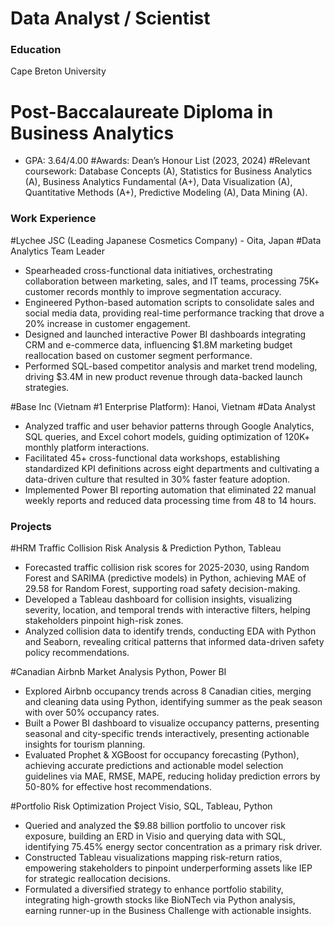 # Data Analyst / Scientist

### Education
Cape Breton University
# Post-Baccalaureate Diploma in Business Analytics
- GPA: 3.64/4.00
#Awards: Dean’s Honour List (2023, 2024)
#Relevant coursework: Database Concepts (A), Statistics for Business Analytics (A), Business Analytics Fundamental (A+), Data Visualization (A), Quantitative Methods (A+), Predictive Modeling (A), Data Mining (A).   


### Work Experience
#Lychee JSC (Leading Japanese Cosmetics Company) - Oita, Japan
#Data Analytics Team Leader
- Spearheaded cross-functional data initiatives, orchestrating collaboration between marketing, sales, and IT teams, processing 75K+ customer records monthly to improve segmentation accuracy.
- Engineered Python-based automation scripts to consolidate sales and social media data, providing real-time performance tracking that drove a 20% increase in customer engagement.
- Designed and launched interactive Power BI dashboards integrating CRM and e-commerce data, influencing $1.8M marketing budget reallocation based on customer segment performance.
- Performed SQL-based competitor analysis and market trend modeling, driving $3.4M in new product revenue through data-backed launch strategies.

#Base Inc (Vietnam #1 Enterprise Platform):	Hanoi, Vietnam
#Data Analyst
-	Analyzed traffic and user behavior patterns through Google Analytics, SQL queries, and Excel cohort models, guiding optimization of 120K+ monthly platform interactions.
-	Facilitated 45+ cross-functional data workshops, establishing standardized KPI definitions across eight departments and cultivating a data-driven culture that resulted in 30% faster feature adoption.
-	Implemented Power BI reporting automation that eliminated 22 manual weekly reports and reduced data processing time from 48 to 14 hours.


### Projects
#HRM Traffic Collision Risk Analysis & Prediction	Python, Tableau
-	Forecasted traffic collision risk scores for 2025-2030, using Random Forest and SARIMA (predictive models) in Python, achieving MAE of 29.58 for Random Forest, supporting road safety decision-making.
-	Developed a Tableau dashboard for collision insights, visualizing severity, location, and temporal trends with interactive filters, helping stakeholders pinpoint high-risk zones.
-	Analyzed collision data to identify trends, conducting EDA with Python and Seaborn, revealing critical patterns that informed data-driven safety policy recommendations.

#Canadian Airbnb Market Analysis	Python, Power BI
-	Explored Airbnb occupancy trends across 8 Canadian cities, merging and cleaning data using Python, identifying summer as the peak season with over 50% occupancy rates.
-	Built a Power BI dashboard to visualize occupancy patterns, presenting seasonal and city-specific trends interactively, presenting actionable insights for tourism planning.
-	Evaluated Prophet & XGBoost for occupancy forecasting (Python), achieving accurate predictions and actionable model selection guidelines via MAE, RMSE, MAPE, reducing holiday prediction errors by 50-80% for effective host recommendations.

#Portfolio Risk Optimization Project	Visio, SQL, Tableau, Python
-	Queried and analyzed the $9.88 billion portfolio to uncover risk exposure, building an ERD in Visio and querying data with SQL, identifying 75.45% energy sector concentration as a primary risk driver.
-	Constructed Tableau visualizations mapping risk-return ratios, empowering stakeholders to pinpoint underperforming assets like IEP for strategic reallocation decisions.
-	Formulated a diversified strategy to enhance portfolio stability, integrating high-growth stocks like BioNTech via Python analysis, earning runner-up in the Business Challenge with actionable insights.
